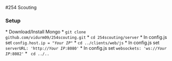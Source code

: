 #254 Scouting

<h3>Setup</h3>
* Download/Install Mongo
* <code>git clone github.com/vidurm09/254scouting.git</code>
* <code>cd 254scouting/server</code>
* In config.js set <code>config.host.ip = "<i>Your IP</i>"</code>
* <code>cd ../clients/web/js</code>
* In config.js set <code>serverURL: 'http://<i>Your IP</i>:8080'</code>
* In config.js set <code>websockets: 'ws://<i>Your IP</i>:8082'</code>
* <code> cd ../.. </code>
